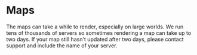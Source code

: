 # Maps

The maps can take a while to render, especially on large worlds. We run tens of thousands of servers so sometimes rendering a map can take up to two days. If your map still hasn't updated after two days, please contact support and include the name of your server.
